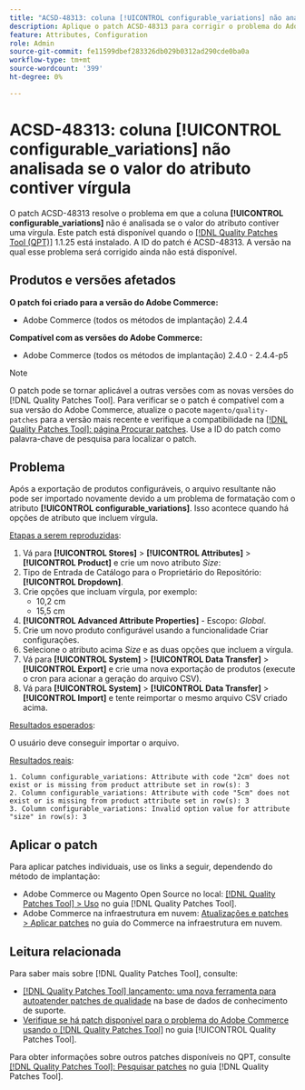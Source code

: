 ```yaml
---
title: "ACSD-48313: coluna [!UICONTROL configurable_variations] não analisada se o valor do atributo contiver vírgula"
description: Aplique o patch ACSD-48313 para corrigir o problema do Adobe Commerce em que a coluna [!UICONTROL configurable_variations] não é analisada se o valor do atributo contiver uma vírgula.
feature: Attributes, Configuration
role: Admin
source-git-commit: fe11599dbef283326db029b0312ad290cde0ba0a
workflow-type: tm+mt
source-wordcount: '399'
ht-degree: 0%

---
```


# ACSD-48313: coluna **[!UICONTROL configurable_variations]** não analisada se o valor do atributo contiver vírgula

O patch ACSD-48313 resolve o problema em que a coluna **[!UICONTROL configurable_variations]** não é analisada se o valor do atributo contiver uma vírgula. Este patch está disponível quando o [[!DNL Quality Patches Tool (QPT)]](https://experienceleague.adobe.com/en/docs/commerce-knowledge-base/kb/announcements/commerce-announcements/magento-quality-patches-released-new-tool-to-self-serve-quality-patches) 1.1.25 está instalado. A ID do patch é ACSD-48313. A versão na qual esse problema será corrigido ainda não está disponível.

## Produtos e versões afetados

**O patch foi criado para a versão do Adobe Commerce:**
* Adobe Commerce (todos os métodos de implantação) 2.4.4

**Compatível com as versões do Adobe Commerce:**
* Adobe Commerce (todos os métodos de implantação) 2.4.0 - 2.4.4-p5

>[!NOTE]
>
>O patch pode se tornar aplicável a outras versões com as novas versões do [!DNL Quality Patches Tool]. Para verificar se o patch é compatível com a sua versão do Adobe Commerce, atualize o pacote `magento/quality-patches` para a versão mais recente e verifique a compatibilidade na [[!DNL Quality Patches Tool]: página Procurar patches](https://experienceleague.adobe.com/tools/commerce-quality-patches/index.html). Use a ID do patch como palavra-chave de pesquisa para localizar o patch.

## Problema

Após a exportação de produtos configuráveis, o arquivo resultante não pode ser importado novamente devido a um problema de formatação com o atributo **[!UICONTROL configurable_variations]**. Isso acontece quando há opções de atributo que incluem vírgula.

<u>Etapas a serem reproduzidas</u>:

1. Vá para **[!UICONTROL Stores]** > **[!UICONTROL Attributes]** > **[!UICONTROL Product]** e crie um novo atributo _Size_:
1. Tipo de Entrada de Catálogo para o Proprietário do Repositório: **[!UICONTROL Dropdown]**.
1. Crie opções que incluam vírgula, por exemplo:
   * 10,2 cm
   * 15,5 cm
1. **[!UICONTROL Advanced Attribute Properties]** - Escopo: _Global_.
1. Crie um novo produto configurável usando a funcionalidade Criar configurações.
1. Selecione o atributo acima _Size_ e as duas opções que incluem a vírgula.
1. Vá para **[!UICONTROL System]** > **[!UICONTROL Data Transfer]** > **[!UICONTROL Export]** e crie uma nova exportação de produtos (execute o cron para acionar a geração do arquivo CSV).
1. Vá para **[!UICONTROL System]** > **[!UICONTROL Data Transfer]** > **[!UICONTROL Import]** e tente reimportar o mesmo arquivo CSV criado acima.

<u>Resultados esperados</u>:

O usuário deve conseguir importar o arquivo.

<u>Resultados reais</u>:

```
1. Column configurable_variations: Attribute with code "2cm" does not exist or is missing from product attribute set in row(s): 3
2. Column configurable_variations: Attribute with code "5cm" does not exist or is missing from product attribute set in row(s): 3
3. Column configurable_variations: Invalid option value for attribute "size" in row(s): 3
```

## Aplicar o patch

Para aplicar patches individuais, use os links a seguir, dependendo do método de implantação:

* Adobe Commerce ou Magento Open Source no local: [[!DNL Quality Patches Tool] > Uso](/help/tools/quality-patches-tool/usage.md) no guia [!DNL Quality Patches Tool].
* Adobe Commerce na infraestrutura em nuvem: [Atualizações e patches > Aplicar patches](https://experienceleague.adobe.com/docs/commerce-cloud-service/user-guide/develop/upgrade/apply-patches.html) no guia do Commerce na infraestrutura em nuvem.


## Leitura relacionada

Para saber mais sobre [!DNL Quality Patches Tool], consulte:

* [[!DNL Quality Patches Tool] lançamento: uma nova ferramenta para autoatender patches de qualidade](https://experienceleague.adobe.com/en/docs/commerce-knowledge-base/kb/announcements/commerce-announcements/magento-quality-patches-released-new-tool-to-self-serve-quality-patches) na base de dados de conhecimento de suporte.
* [Verifique se há patch disponível para o problema do Adobe Commerce usando o  [!DNL Quality Patches Tool]](/help/tools/quality-patches-tool/patches-available-in-qpt/check-patch-for-magento-issue-with-magento-quality-patches.md) no guia [!UICONTROL Quality Patches Tool].


Para obter informações sobre outros patches disponíveis no QPT, consulte [[!DNL Quality Patches Tool]: Pesquisar patches](https://experienceleague.adobe.com/tools/commerce-quality-patches/index.html) no guia [!DNL Quality Patches Tool].
